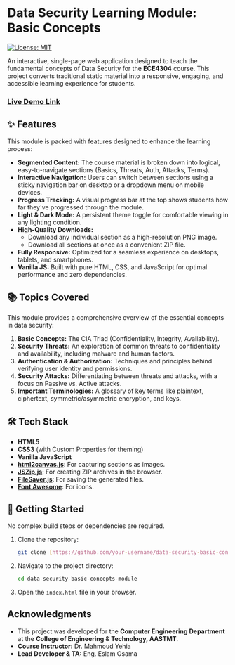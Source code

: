 
# Data Security Learning Module: Basic Concepts

[![License: MIT](https://img.shields.io/badge/License-MIT-yellow.svg)](https://opensource.org/licenses/MIT)

An interactive, single-page web application designed to teach the fundamental concepts of Data Security for the **ECE4304** course. This project converts traditional static material into a responsive, engaging, and accessible learning experience for students.

### [Live Demo Link](https://basic-concepts-in-data-security.vercel.app/)

## ✨ Features

This module is packed with features designed to enhance the learning process:

-   **Segmented Content:** The course material is broken down into logical, easy-to-navigate sections (Basics, Threats, Auth, Attacks, Terms).
-   **Interactive Navigation:** Users can switch between sections using a sticky navigation bar on desktop or a dropdown menu on mobile devices.
-   **Progress Tracking:** A visual progress bar at the top shows students how far they've progressed through the module.
-   **Light & Dark Mode:** A persistent theme toggle for comfortable viewing in any lighting condition.
-   **High-Quality Downloads:**
    -   Download any individual section as a high-resolution PNG image.
    -   Download all sections at once as a convenient ZIP file.
-   **Fully Responsive:** Optimized for a seamless experience on desktops, tablets, and smartphones.
-   **Vanilla JS:** Built with pure HTML, CSS, and JavaScript for optimal performance and zero dependencies.

## 📚 Topics Covered

This module provides a comprehensive overview of the essential concepts in data security:

1.  **Basic Concepts:** The CIA Triad (Confidentiality, Integrity, Availability).
2.  **Security Threats:** An exploration of common threats to confidentiality and availability, including malware and human factors.
3.  **Authentication & Authorization:** Techniques and principles behind verifying user identity and permissions.
4.  **Security Attacks:** Differentiating between threats and attacks, with a focus on Passive vs. Active attacks.
5.  **Important Terminologies:** A glossary of key terms like plaintext, ciphertext, symmetric/asymmetric encryption, and keys.

## 🛠️ Tech Stack

-   **HTML5**
-   **CSS3** (with Custom Properties for theming)
-   **Vanilla JavaScript**
-   **[html2canvas.js](https://html2canvas.hertzen.com/)**: For capturing sections as images.
-   **[JSZip.js](https://stuk.github.io/jszip/)**: For creating ZIP archives in the browser.
-   **[FileSaver.js](https://github.com/eligrey/FileSaver.js/)**: For saving the generated files.
-   **[Font Awesome](https://fontawesome.com/)**: For icons.

## 🚀 Getting Started

No complex build steps or dependencies are required.

1.  Clone the repository:
    ```bash
    git clone [https://github.com/your-username/data-security-basic-concepts-module.git](https://github.com/your-username/data-security-basic-concepts-module.git)
    ```
2.  Navigate to the project directory:
    ```bash
    cd data-security-basic-concepts-module
    ```
3.  Open the `index.html` file in your browser.

## Acknowledgments

-   This project was developed for the **Computer Engineering Department** at the **College of Engineering & Technology, AASTMT**.
-   **Course Instructor:** Dr. Mahmoud Yehia
-   **Lead Developer & TA:** Eng. Eslam Osama
